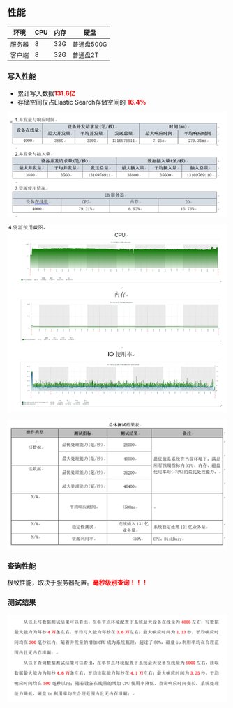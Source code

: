 ## 性能

| 环境   | CPU  | 内存 | 硬盘       |
| ------ | ---- | ---- | ---------- |
| 服务器 | 8    | 32G  | 普通盘500G |
| 客户端 | 8    | 32G  | 普通盘2T   |



### 写入性能

- 累计写入数据<b style="color:red">131.6亿</b>
- 存储空间仅占Elastic Search存储空间的 <b style="color:red">16.4%</b>

![image-20221020180038818](assets/image-20221020180038818.png)

![image-20221020180139500](assets/image-20221020180139500.png)



![image-20221020175915547](assets/image-20221020175915547.png)



### 查询性能

极致性能，取决于服务器配置。<b style="color:red">毫秒级别查询！！！</b>



### 测试结果

![image-20221020180622459](assets/image-20221020180622459.png)